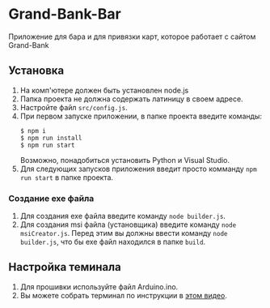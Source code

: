 # Grand-Bank-Bar
Приложение для бара и для привязки карт, которое работает с сайтом Grand-Bank

## Установка
1. На комп'ютере должен быть установлен node.js
2. Папка проекта не должна содержать латиницу в своем адресе.
3. Настройте файл `src/config.js`.
4. При первом запуске приложении, в папке проекта введите команды:
    ```
    $ npm i
    $ npm run install 
    $ npm run start
    ```
   Возможно, понадобиться установить Python и Visual Studio.
5. Для следующих запусков приложения введит просто комманду `npm run start` в папке проекта.

### Создание exe файла
1. Для создания exe файла введите команду `node builder.js`.
2. Для создания msi файла (установщика) введите команду `node msiCreator.js`. Перед этим вы должны ввести команду `node builder.js`, что бы exe файл находился в папке `build`.

## Настройка теминала
1. Для прошивки используйте файл Arduino.ino.
2. Вы можете собрать терминал по инструкции в [этом видео](https://youtu.be/-hA30_l60nw?t=436).